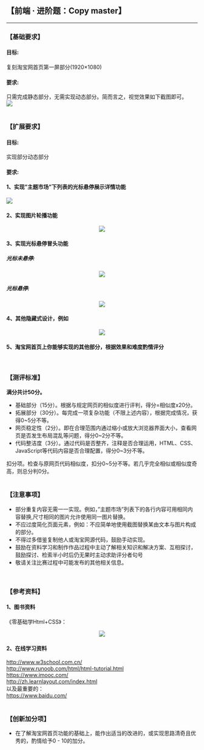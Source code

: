 ## 【前端 · 进阶题：Copy master】

---
### 【基础要求】
#### 目标: 
复刻淘宝网首页第一屏部分(1920×1080)  
#### 要求:
只需完成静态部分，无需实现动态部分。简而言之，视觉效果如下截图即可。  
![](https://github.com/CXCYGZF-UESTC/SME_2018/raw/master/%E5%89%8D%E7%AB%AF%20%C2%B7%20%E8%BF%9B%E9%98%B6%E9%A2%98/picture/%E5%9B%BE%E4%B8%80.png)  
<br />
  
### 【扩展要求】
#### 目标: 
实现部分动态部分  
#### 要求:  
#### 1、实现”主题市场”下列表的光标悬停展示详情功能  
![](https://github.com/CXCYGZF-UESTC/SME_2018/raw/master/%E5%89%8D%E7%AB%AF%20%C2%B7%20%E8%BF%9B%E9%98%B6%E9%A2%98/picture/%E5%9B%BE%E4%BA%8C.png)

#### 2、实现图片轮播功能  
<p align="center">
 <img src="https://github.com/CXCYGZF-UESTC/SME_2018/blob/master/%E5%89%8D%E7%AB%AF%20%C2%B7%20%E8%BF%9B%E9%98%B6%E9%A2%98/picture/%E5%9B%BE%E4%B8%89.png">
</p>  


#### 3、实现光标悬停冒头功能

##### 光标未悬停:  
<p align="center">
 <img src="https://github.com/CXCYGZF-UESTC/SME_2018/raw/master/%E5%89%8D%E7%AB%AF%20%C2%B7%20%E8%BF%9B%E9%98%B6%E9%A2%98/picture/%E5%9B%BE%E5%9B%9B.png">
</p>  

##### 光标悬停:  
<p align="center">
 <img src="https://github.com/CXCYGZF-UESTC/SME_2018/raw/master/%E5%89%8D%E7%AB%AF%20%C2%B7%20%E8%BF%9B%E9%98%B6%E9%A2%98/picture/%E5%9B%BE%E4%BA%94.png">
</p>  

#### 4、其他隐藏式设计，例如  
<p align="center">
 <img src="https://github.com/CXCYGZF-UESTC/SME_2018/raw/master/%E5%89%8D%E7%AB%AF%20%C2%B7%20%E8%BF%9B%E9%98%B6%E9%A2%98/picture/%E5%9B%BE%E5%85%AD.png">
</p>  

#### 5、淘宝网首页上你能够实现的其他部分，根据效果和难度酌情评分  
<br />
  
### 【测评标准】
**满分共计50分。**  
- 基础部分（15分）。根据与规定网页的相似度进行评判，得分=相似度x20分。  
- 拓展部分（30分）。每完成一项复杂功能（不限上述内容），根据完成情况，获得0~5分不等。  
- 网页稳定性（2分）。即在合理范围内通过缩小或放大浏览器界面大小，查看网页是否发生布局混乱等问题，得分0~2分不等。  
- 代码整洁度（3分）。通过代码是否整齐，注释是否合理运用，HTML、CSS、JavaScript等代码内容是否合理配置，得分0~3分不等。

扣分项。检查与原网页代码相似度，扣分0~5分不等。若几乎完全相似或相似度奇高，则总分判0分。  
<br />
  
### 【注意事项】
- 部分重复内容无需一一实现。例如，”主题市场”列表下的各行内容可用相同内容替换,尺寸相同的图片允许使用同一图片替换。  
- 不应过度简化页面元素，例如：不应简单地使用截图替换某由文本与图片构成的部分。  
- 不得过多借鉴复制他人或淘宝网源代码，鼓励手动实现。  
- 鼓励在资料学习和制作作品过程中主动了解相关知识和解决方案、互相探讨，鼓励探讨、检索半小时后仍无果时主动求助评分者句号  
- 敬请关注比赛过程中可能发布的其他相关信息。  
<br />
  
### 【参考资料】
#### 1、图书资料  
《零基础学Html+CSS》：  
<p align="center">
 <img src="https://github.com/CXCYGZF-UESTC/SME_2018/raw/master/%E5%89%8D%E7%AB%AF%20%C2%B7%20%E8%BF%9B%E9%98%B6%E9%A2%98/picture/%E5%9B%BE%E4%B8%83.jpg">
</p>  
  
#### 2、在线学习资料  
http://www.w3school.com.cn/  
http://www.runoob.com/html/html-tutorial.html  
https://www.imooc.com/  
http://zh.learnlayout.com/index.html  
以及最重要的：  
https://www.baidu.com/   
<br />
  
### 【创新加分项】  
- 在了解淘宝网首页功能的基础上，能作出适当的改进的，或实现思路清奇且优秀的，酌情给予0 - 10的加分。  
